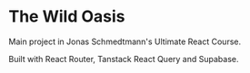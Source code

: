 # The Wild Oasis

Main project in Jonas Schmedtmann's Ultimate React Course.

Built with React Router, Tanstack React Query and Supabase.